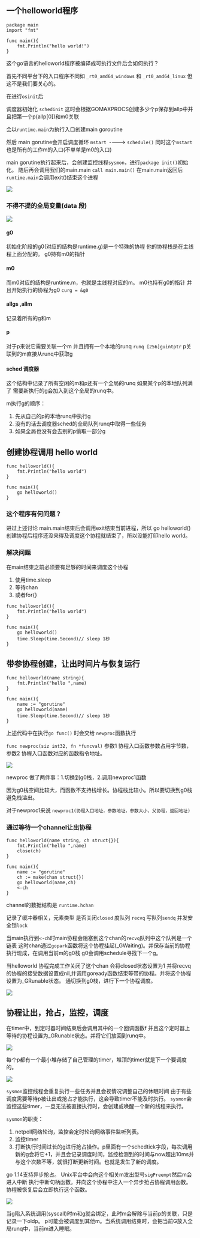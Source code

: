 ## 一个helloworld程序

```
package main
import "fmt"

func main(){
	fmt.Println("hello world!")
}
```

这个go语言的helloworld程序被编译成可执行文件后会如何执行？


首先不同平台下的入口程序不同如
`_rt0_amd64_windows` 和 `_rt0_amd64_linux` 但这不是我们要关心的。

在进行`osinit`后

调度器初始化 `schedinit` 这时会根据GOMAXPROCS创建多少个p保存到allp中并且把第一个p(allp[0])和m0关联

会以`runtime.main`为执行入口创建main goroutine

然后 main gorutine会开启调度循环 `mstart `----> `schedule()` 同时这个`mstart`也是所有的工作m的入口(不单单是m0的入口)

main gorutine执行起来后，会创建监控线程`sysmon`，进行`package init()`初始化。
随后再会调用我们的main.main `call main.main()`
在main.main返回后 `runtime.main`会调用exit()结束这个进程


![](images/helloworld调度.png)



### 不得不提的全局变量(data 段)


![](images/启动时全局变量.png)


#### g0

初始化阶段的g0(对应的结构是runtime.g)是一个特殊的协程 他的协程栈是在主线程上面分配的。
g0持有m0的指针

#### m0

而m0对应的结构是runtime.m，也就是主线程对应的m。
m0也持有g0的指针 并且开始执行的协程为g0 `curg = &g0`

#### allgs ,allm

记录着所有的g和m

#### p

对于p来说它需要关联一个m 并且拥有一个本地的runq `runq [256]guintptr`
p关联到的m直接从runq中获取g

#### sched 调度器

这个结构中记录了所有空闲的m和p还有一个全局的runq
如果某个p的本地队列满了 需要新执行的g会加入到这个全局的runq中。

m执行g的顺序：
1. 先从自己的p的本地runq中执行g
2. 没有的话去调度器sched的全局队列runq中取得一些任务
3. 如果全局也没有会去别的p偷取一部分g


## 创建协程调用 hello world

```
func helloworld(){
	fmt.Println("hello world")
}

func main(){
	go helloworld()
}

```

### 这个程序有何问题？

进过上述讨论 main.main结束后会调用exit结束当前进程，所以 go helloworld()创建协程后程序还没来得及调度这个协程就结束了，所以没能打印hello world。

### 解决问题

在main结束之前必须要有足够的时间来调度这个协程

1. 使用time.sleep 
2. 等待chan
3. 或者for{}


```
func helloworld(){
	fmt.Println("hello world")
}

func main(){
	go helloworld()
	time.Sleep(time.Second)// sleep 1秒
}
```


## 带参协程创建，让出时间片与恢复运行

```
func helloworld(name string){
	fmt.Println("hello ",name)
}

func main(){
	name := "gorutine"
	go helloworld(name)
	time.Sleep(time.Second)// sleep 1秒
}
```


上述代码中在执行`go func()` 时会交给 `newproc`函数执行

`func newproc(siz int32, fn *funcval)`  参数1 协程入口函数参数占用字节数， 参数2 协程入口函数对应的函数指令地址。


![](images/协程创建入栈.png)

newproc 做了两件事：1.切换到g0栈，2.调用newproc1函数

因为g0栈空间比较大，而函数不支持栈增长。协程栈比较小。所以要切换到g0栈避免栈溢出。

对于newproc1来说
`newproc1(协程入口地址，参数地址，参数大小，父协程，返回地址) ` 


### 通过等待一个channel让出协程
```
func helloworld(name string, ch struct{}){
	fmt.Println("hello ",name)
	close(ch)
}

func main(){
	name := "gorutine"
	ch := make(chan struct{})
	go helloworld(name,ch)
	<-ch
}
```

channel的数据结构是 `runtime.hchan`

记录了缓冲器相关，元素类型
是否关闭`closed` 度队列 `recvq`  写队列`sendq` 并发安全锁`lock`

当main执行到`<-ch`时main协程会阻塞到这个chan的`recvq`队列中这个队列是一个链表
这时chan通过`gopark`函数将这个协程挂起(_GWaiting)。并保存当前的协程执行现成，在调用当前m的g0栈
g0会调用schedule寻找下一个g。

当helloworld 协程完成工作关闭了这个chan 会将closed状态设置为1
并将recvq的协程的接受数据设置成nil,并调用goready函数结束等带的协程。并将这个协程设置为_GRunable状态。
通切换到g0栈，进行下一个协程调度。

![](images/协程释放.png)



## 协程让出，抢占，监控，调度


在timer中，到定时器时间结束后会调用其中的一个回调函数f 并且这个定时器上等待的协程设置为_GRunable状态。并将它们放回到runq中。

![](images/timer1.png)

每个p都有一个最小堆存储了自己管理的timer，堆顶的timer就是下一个要调度的。

![](images/timer2.png)


`sysmon`监控线程会重复执行一些任务并且会视情况调整自己的休眠时间
由于有些调度需要等待p被让出或抢占才能执行，这会导致timer不能及时执行。
`sysmon`会监控这些timer，一旦无法被直接执行时，会创建或唤醒一个新的线程来执行。

`sysmon`的职责：
1. netpoll网络轮询，监控会定时轮询网络事件监听列表。
2. 监控timer
3. 打断执行时间过长的g进行抢占操作。p里面有一个schedtick字段，每次调用新的g会将它+1，并且会记录调度时间，监控检测到的时间与now超出10ms并与这个次数不等，就很打断更新时间。也就是发生了新的调度。

go 1.14支持异步抢占。 Unix平台中会向这个相关m发出型号`sigPreempt`然后m会进入中断 执行中断句柄函数。并向这个协程中注入一个异步抢占协程调用函数。协程被恢复后会立即执行这个函数。


![](images/异步抢占.png)

当g陷入系统调用(syscall)时m和g就会绑定，此时m会解除与当前p的关联，只是记录一下oldp。
p可能会被调度到其他m。当系统调用结束时，会把当前G放入全局runq中，当前m进入睡眠。


